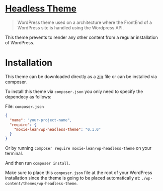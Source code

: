 # [Headless Theme](https://github.com/moxie-leean/wp-headless-theme)

> WordPress theme used on a architecture where the FrontEnd of a WordPress
site is handled using the Wordpress API.  

This theme prevents to render any other content from a regular
installation of WordPress.  

# Installation

This theme can be downloaded directly as a [zip](https://github.com/moxie-lean/wp-headless-theme/archive/master.zip) file or can be installed via composer.  

To install this theme via `composer.json` you only need to specify the
dependecy as follows: 

File: `composer.json`  

```json
{
  "name": "your-project-name",
  "require": {
    "moxie-lean/wp-headless-theme": "0.1.0"
  }
}
```

Or by running `composer require moxie-lean/wp-headless-theme` on your
terminal. 

And then run `composer install`.

Make sure to place this `composer.json` file at the root of your
WordPress installation since the theme is going to be placed
automatically at: `./wp-content/themes/wp-headless-theme`.
